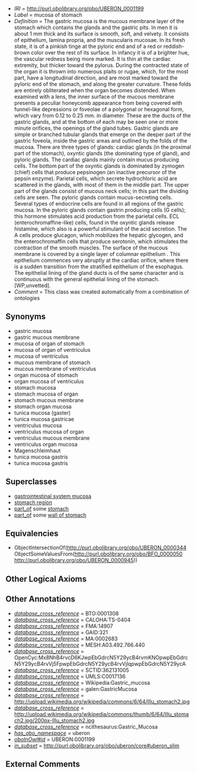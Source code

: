  * *IRI* = http://purl.obolibrary.org/obo/UBERON_0001199
 * *Label* = mucosa of stomach
 * *Definition* = The gastric mucosa is the mucous membrane layer of the stomach which contains the glands and the gastric pits. In men it is about 1 mm thick and its surface is smooth, soft, and velvety. It consists of epithelium, lamina propria, and the muscularis mucosae. In its fresh state, it is of a pinkish tinge at the pyloric end and of a red or reddish-brown color over the rest of its surface. In infancy it is of a brighter hue, the vascular redness being more marked. It is thin at the cardiac extremity, but thicker toward the pylorus. During the contracted state of the organ it is thrown into numerous plaits or rugae, which, for the most part, have a longitudinal direction, and are most marked toward the pyloric end of the stomach, and along the greater curvature. These folds are entirely obliterated when the organ becomes distended. When examined with a lens, the inner surface of the mucous membrane presents a peculiar honeycomb appearance from being covered with funnel-like depressions or foveolae of a polygonal or hexagonal form, which vary from 0.12 to 0.25 mm. in diameter. These are the ducts of the gastric glands, and at the bottom of each may be seen one or more minute orifices, the openings of the gland tubes. Gastric glands are simple or branched tubular glands that emerge on the deeper part of the gastric foveola, inside the gastric areas and outlined by the folds of the mucosa. There are three types of glands: cardiac glands (in the proximal part of the stomach), oxyntic glands (the dominating type of gland), and pyloric glands. The cardiac glands mainly contain mucus producing cells. The bottom part of the oxyntic glands is dominated by zymogen (chief) cells that produce pepsinogen (an inactive precursor of the pepsin enzyme). Parietal cells, which secrete hydrochloric acid are scattered in the glands, with most of them in the middle part. The upper part of the glands consist of mucous neck cells; in this part the dividing cells are seen. The pyloric glands contain mucus-secreting cells. Several types of endocrine cells are found in all regions of the gastric mucosa. In the pyloric glands contain gastrin producing cells (G cells); this hormone stimulates acid production from the parietal cells. ECL (enterochromaffine-like) cells, found in the oxyntic glands release histamine, which also is a powerful stimulant of the acid secretion. The A cells produce glucagon, which mobilizes the hepatic glycogen, and the enterochromaffin cells that produce serotonin, which stimulates the contraction of the smooth muscles. The surface of the mucous membrane is covered by a single layer of columnar epithelium . This epithelium commences very abruptly at the cardiac orifice, where there is a sudden transition from the stratified epithelium of the esophagus. The epithelial lining of the gland ducts is of the same character and is continuous with the general epithelial lining of the stomach. [WP,unvetted].
 * *Comment* = This class was created automatically from a combination of ontologies

## Synonyms

 * gastric mucosa
 * gastric mucous membrane
 * mucosa of organ of stomach
 * mucosa of organ of ventriculus
 * mucosa of ventriculus
 * mucous membrane of stomach
 * mucous membrane of ventriculus
 * organ mucosa of stomach
 * organ mucosa of ventriculus
 * stomach mucosa
 * stomach mucosa of organ
 * stomach mucous membrane
 * stomach organ mucosa
 * tunica mucosa (gaster)
 * tunica mucosa gastricae
 * ventriculus mucosa
 * ventriculus mucosa of organ
 * ventriculus mucous membrane
 * ventriculus organ mucosa
 * Magenschleimhaut
 * tunica mucosa gastris
 * tunica mucosa gastris

## Superclasses

 * [gastrointestinal system mucosa](../../UBERON/86/UBERON_0004786.md)
 * [stomach region](../../UBERON/34/UBERON_0009034.md)
 * [part_of](../../BFO/50/BFO_0000050.md) some [stomach](../../UBERON/45/UBERON_0000945.md)
 * [part_of](../../BFO/50/BFO_0000050.md) some [wall of stomach](../../UBERON/67/UBERON_0001167.md)

## Equivalencies

 * ObjectIntersectionOf(<http://purl.obolibrary.org/obo/UBERON_0000344> ObjectSomeValuesFrom(<http://purl.obolibrary.org/obo/BFO_0000050> <http://purl.obolibrary.org/obo/UBERON_0000945>))

## Other Logical Axioms


## Other Annotations

 * *[database_cross_reference](../../ef/oboInOwl#hasDbXref.md)* = BTO:0001308
 * *[database_cross_reference](../../ef/oboInOwl#hasDbXref.md)* = CALOHA:TS-0404
 * *[database_cross_reference](../../ef/oboInOwl#hasDbXref.md)* = FMA:14907
 * *[database_cross_reference](../../ef/oboInOwl#hasDbXref.md)* = GAID:321
 * *[database_cross_reference](../../ef/oboInOwl#hasDbXref.md)* = MA:0002683
 * *[database_cross_reference](../../ef/oboInOwl#hasDbXref.md)* = MESH:A03.492.766.440
 * *[database_cross_reference](../../ef/oboInOwl#hasDbXref.md)* = OpenCyc:Mx8NhB4rvcD6KJwpEbGdrcN5Y29ycB4rvmKNOpwpEbGdrcN5Y29ycB4rvVj5FpwpEbGdrcN5Y29ycB4rvVjlqpwpEbGdrcN5Y29ycA
 * *[database_cross_reference](../../ef/oboInOwl#hasDbXref.md)* = SCTID:362131005
 * *[database_cross_reference](../../ef/oboInOwl#hasDbXref.md)* = UMLS:C0017136
 * *[database_cross_reference](../../ef/oboInOwl#hasDbXref.md)* = Wikipedia:Gastric_mucosa
 * *[database_cross_reference](../../ef/oboInOwl#hasDbXref.md)* = galen:GastricMucosa
 * *[database_cross_reference](../../ef/oboInOwl#hasDbXref.md)* = http://upload.wikimedia.org/wikipedia/commons/6/64/Illu_stomach2.jpg
 * *[database_cross_reference](../../ef/oboInOwl#hasDbXref.md)* = http://upload.wikimedia.org/wikipedia/commons/thumb/6/64/Illu_stomach2.jpg/200px-Illu_stomach2.jpg
 * *[database_cross_reference](../../ef/oboInOwl#hasDbXref.md)* = ncithesaurus:Gastric_Mucosa
 * *[has_obo_namespace](../../ce/oboInOwl#hasOBONamespace.md)* = uberon
 * *[oboInOwl#id](../../id/oboInOwl#id.md)* = UBERON:0001199
 * *[in_subset](../../et/oboInOwl#inSubset.md)* = http://purl.obolibrary.org/obo/uberon/core#uberon_slim

## External Comments

